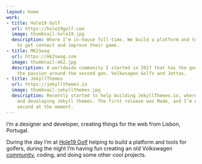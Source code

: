 ```yaml
---
layout: home
work:
- title: Hole19 Golf
  url: https://hole19golf.com
  image: thumbnail-hole19.jpg
  description: Where I’m in-house full-time. We build a platform and tools for golfers
    to get connect and improve their game.
- title: MK2Swag
  url: https://mk2swag.com
  image: thumbnail-mk2.jpg
  description: A worldwide community I started in 2017 that has the goal of celebrating
    the passion around the second gen. Volkwsagen Golfs and Jettas.
- title: JekyllThemes
  url: https://jekyllthemes.io
  image: thumbnail-jekyllthemes.jpg
  description: Recently started to help building JekyllThemes.io, where I’m designing
    and developing Jekyll themes. The first release was Made, and I’m working on the
    second at the moment.
---
```


I’m a designer and developer, creating things for the web from Lisbon, Portugal.

During the day I’m at [Hole19 Golf](https://hole19golf.com) helping to build a platform and tools for golfers, during the night I’m having fun creating an old Volkswagen [community](https://mk2swag.com), coding, and doing some other cool projects.